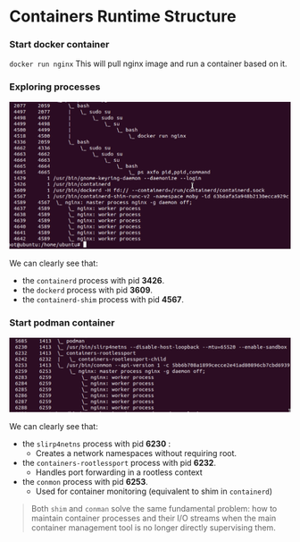 # Containers Runtime Structure

### Start docker container
`docker run nginx`
This will pull nginx image and run a container based on it.

### Exploring processes

![Docker Processes](ps-aux.png)

We can clearly see that: 
* the `containerd` process with pid **3426**.
* the `dockerd` process with pid **3609**.
* the `containerd-shim` process with pid **4567**.

### Start podman container

![Podman Processes](podman.png)

We can clearly see that: 
* the `slirp4netns` process with pid **6230** : 
    - Creates a network namespaces without requiring root.
* the `containers-rootlessport` process with pid **6232**.
    - Handles port forwarding in a rootless context
* the `conmon` process with pid **6253**.
    - Used for container monitoring (equivalent to shim in `containerd`)

> Both `shim` and `conman` solve the same fundamental problem: how to maintain container processes and their I/O streams when the main container management tool is no longer directly supervising them.